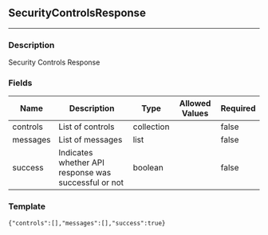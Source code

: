 ## SecurityControlsResponse
---
### Description
Security Controls Response
### Fields
| Name | Description | Type | Allowed Values | Required |
| ---- | ----------- | ---- | -------------- | -------- |
| controls | List of controls | collection |  | false |
| messages | List of messages | list |  | false |
| success | Indicates whether API response was successful or not | boolean |  | false |
### Template
```
{"controls":[],"messages":[],"success":true}
```
